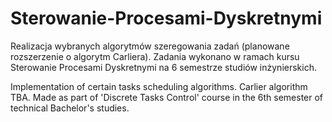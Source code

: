 # Sterowanie-Procesami-Dyskretnymi
Realizacja wybranych algorytmów szeregowania zadań (planowane rozszerzenie o algorytm Carliera).
Zadania wykonano w ramach kursu Sterowanie Procesami Dyskretnymi na 6 semestrze studiów inżynierskich.

Implementation of certain tasks scheduling algorithms. Carlier algorithm TBA.
Made as part of 'Discrete Tasks Control' course in the 6th semester of technical Bachelor's studies.
